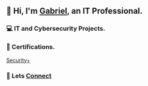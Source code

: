 ## 👋 Hi, I'm [Gabriel](https://www.linkedin.com/in/2-go/), an IT Professional. 

### 💻 IT and Cybersecurity Projects.

### 📑 Certifications.
[Security+](https://github.com/2-GO/IT/blob/main/CompTIA%20Security%2B%20ce%20certificate%20(1).pdf)

### 🔗 Lets [Connect](https://www.linkedin.com/in/2-go/)




<!--
**2-GO/2-go** is a ✨ _special_ ✨ repository because its `README.md` (this file) appears on your GitHub profile.

Here are some ideas to get you started:

- 🔭 I’m currently working on ...
- 🌱 I’m currently learning ...
- 👯 I’m looking to collaborate on ...
- 🤔 I’m looking for help with ...
- 💬 Ask me about ...
- 📫 How to reach me: ...
- 😄 Pronouns: ...
- ⚡ Fun fact: ...
-->
